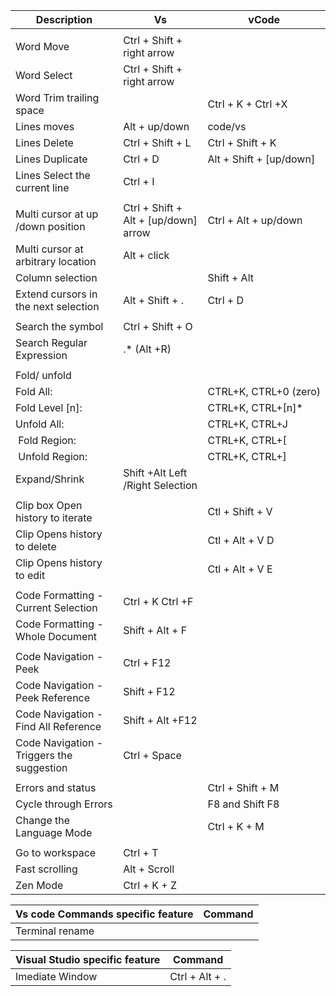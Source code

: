 

| Description | Vs | vCode |  
| -- |--| -- |
|  | |  
| Word Move  | Ctrl + Shift + right arrow |
| Word Select  | Ctrl + Shift + right arrow |
| Word Trim trailing space | |	Ctrl + K + Ctrl +X |
| Lines moves  | Alt + up/down  | code/vs
| Lines Delete | Ctrl + Shift + L | Ctrl + Shift + K 
| Lines Duplicate  | Ctrl + D |  Alt + Shift + [up/down] 	
| Lines Select the current line | Ctrl + I 
| | |
| Multi cursor at  up /down position | Ctrl + Shift + Alt + [up/down] arrow| Ctrl + Alt + up/down	 |
| Multi cursor at arbitrary location | Alt + click	 |
| Column selection  |  | Shift + Alt	|
| Extend cursors in the next selection | Alt + Shift + . | Ctrl + D 
| | |
| Search the symbol | Ctrl + Shift + O   
| Search Regular Expression |	.*   (Alt +R) |
| | |
| Fold/ unfold |	
| Fold All: 	  | | CTRL+K, CTRL+0 (zero)  |
| Fold Level [n]: | | CTRL+K, CTRL+[n]* | 
| Unfold All:	  | | CTRL+K, CTRL+J |
| Fold Region:	  | | CTRL+K, CTRL+[ |
| Unfold Region:  |	| CTRL+K, CTRL+] |
| Expand/Shrink   | Shift +Alt Left /Right	Selection 
| | |
| Clip box Open  history to iterate | | Ctl + Shift + V	
| Clip Opens  history to delete | | Ctl + Alt + V D	
| Clip Opens  history to edit|| Ctl + Alt + V E	
| | |
| Code Formatting - Current Selection	|Ctrl + K Ctrl +F |
| Code Formatting - Whole Document	| Shift + Alt + F |
| | |	
| Code Navigation - Peek | Ctrl + F12	
| Code Navigation - Peek Reference | Shift + F12	
| Code Navigation - Find All Reference | Shift + Alt +F12	|
| Code Navigation - Triggers the suggestion | Ctrl + Space	
| | |
| Errors and status | |	Ctrl + Shift + M |
| Cycle through Errors | |	F8 and Shift F8 |
| Change the Language Mode | |	Ctrl + K + M |
| | |
| Go to workspace|	Ctrl + T |
| Fast scrolling |Alt + Scroll	
| Zen Mode	|Ctrl + K + Z |



| Vs code Commands specific feature | Command |
|--|--|
| Terminal rename |

| Visual Studio  specific feature | Command |
|--| -- |
| Imediate Window | Ctrl + Alt + . |
